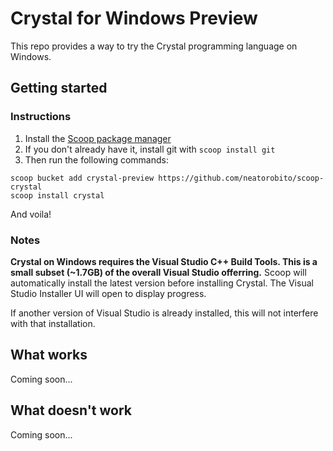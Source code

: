 # Crystal for Windows Preview
This repo provides a way to try the Crystal programming language on Windows.

## Getting started

### Instructions

1. Install the [Scoop package manager](https://scoop.sh/)
2. If you don't already have it, install git with `scoop install git`
3. Then run the following commands: 
```
scoop bucket add crystal-preview https://github.com/neatorobito/scoop-crystal
scoop install crystal
```

And voila!

### Notes
**Crystal on Windows requires the Visual Studio C++ Build Tools. This is a small subset (~1.7GB) of the overall Visual Studio offerring.** Scoop will automatically install the latest version before installing Crystal. The Visual Studio Installer UI will open to display progress.


If another version of Visual Studio is already installed, this will not interfere with that installation.

## What works
Coming soon...
## What doesn't work
Coming soon...
